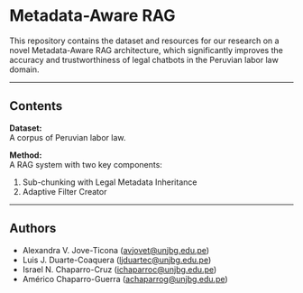 # Metadata-Aware RAG

This repository contains the dataset and resources for our research on a novel Metadata-Aware RAG architecture, which significantly improves the accuracy and trustworthiness of legal chatbots in the Peruvian labor law domain.

---

## Contents

**Dataset:**  
A corpus of Peruvian labor law.  

**Method:**  
A RAG system with two key components:  
1. Sub-chunking with Legal Metadata Inheritance  
2. Adaptive Filter Creator  

---

## Authors
- Alexandra V. Jove-Ticona (avjovet@unjbg.edu.pe)
- Luis J. Duarte-Coaquera (ljduartec@unjbg.edu.pe)
- Israel N. Chaparro-Cruz (ichaparroc@unjbg.edu.pe)
- Américo Chaparro-Guerra (achaparrog@unjbg.edu.pe)
